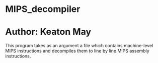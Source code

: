 # MIPS_decompiler
# Author: Keaton May

This program takes as an argument a file which contains machine-level MIPS instructions and decompiles them to line by line MIPS
assembly instructions.
